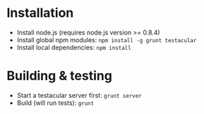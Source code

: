 # Installation

* Install node.js (requires node.js version >= 0.8.4)
* Install global npm modules: `npm install -g grunt testacular`
* Install local dependencies: `npm install`

# Building & testing

* Start a testacular server first: `grunt server`
* Build (will run tests): `grunt`